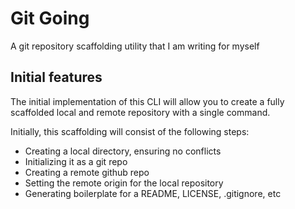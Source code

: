 # Git Going  
A git repository scaffolding utility that I am writing for myself 

## Initial features
The initial implementation of this CLI will allow you to create a fully scaffolded local and remote repository with a single command. 

Initially, this scaffolding will consist of the following steps: 

* Creating a local directory, ensuring no conflicts
* Initializing it as a git repo 
* Creating a remote github repo 
* Setting the remote origin for the local repository 
* Generating boilerplate for a README, LICENSE, .gitignore, etc
